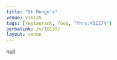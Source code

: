 ```yaml
---
title: "St Mungo's"
venue: v16135
tags: [restaurant, food, "fhrs:411174"]
permalink: /v/16135/
layout: venue
---
```

null